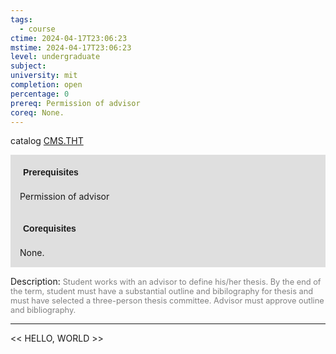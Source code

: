 ```yaml
---
tags:
  - course
ctime: 2024-04-17T23:06:23
mstime: 2024-04-17T23:06:23
level: undergraduate
subject: 
university: mit
completion: open
percentage: 0
prereq: Permission of advisor
coreq: None.
---
```


catalog [CMS.THT](http://student.mit.edu/catalog/mCMSa.html#CMS.THT)

<span style="display: block; padding: 15px; background-color: rgb(100, 100, 100, 0.2);"><font id="m_prereq109_0" style="display: block; font-family: Arial, sans-serif; font-weight: bold; padding: 5px">Prerequisites</font><br><span id="prereq109_0">Permission of advisor</span></span>
<span style="display: block; padding: 15px; background-color: rgb(100, 100, 100, 0.2);"><font id="m_coreq109_0" style="display: block; font-family: Arial, sans-serif; font-weight: bold; padding: 5px">Corequisites</font><br><span id="coreq109_0">None.</span></span>

<font style="">Description:</font>
<font style="color: grey; font-size: 0.8rem;">Student works with an advisor to define his/her thesis. By the end of the term, student must have a substantial outline and bibilography for thesis and must have selected a three-person thesis committee. Advisor must approve outline and bibliography.</font>



---

<< HELLO, WORLD >>
